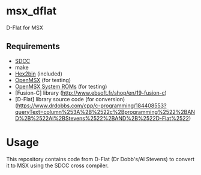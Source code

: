 # msx_dflat

D-Flat for MSX

## Requirements

* [SDCC](http://sdcc.sourceforge.net/)
* make
* [Hex2bin](https://sourceforge.net/projects/hex2bin/) (included)
* [OpenMSX](https://openmsx.org/) (for testing)
* [OpenMSX System ROMs](http://www.msxarchive.nl/pub/msx/emulator/openMSX/systemroms.zip) (for testing)
* [Fusion-C] library (http://www.ebsoft.fr/shop/en/19-fusion-c) 
* [D-Flat] library source code (for conversion) (https://www.drdobbs.com/cpp/c-programming/184408553?queryText=column%253A%2B%2522c%2Bprogramming%2522%2BAND%2B%2522Al%2BStevens%2522%2BAND%2B%2522D-Flat%2522)

# Usage

This repository contains code from D-Flat (Dr Dobb's/Al Stevens)
to convert it to MSX using the SDCC cross compiler.

